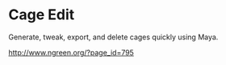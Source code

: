 Cage Edit
========

Generate, tweak, export, and delete cages quickly using Maya.

http://www.ngreen.org/?page_id=795
